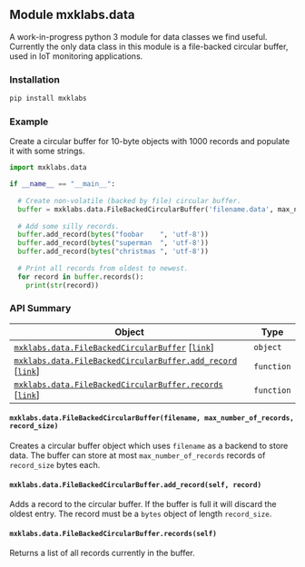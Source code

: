 ## <a name="mxklabs.data">Module mxklabs.data
A work-in-progress python 3 module for data classes we find 
useful. Currently the only data class in this module is a 
file-backed circular buffer, used in IoT monitoring applications.

### Installation
```sh
pip install mxklabs
```

### Example
Create a circular buffer for 10-byte objects with 1000 records
and populate it with some strings. 

```python
import mxklabs.data     

if __name__ == "__main__":
  
  # Create non-volatile (backed by file) circular buffer.
  buffer = mxklabs.data.FileBackedCircularBuffer('filename.data', max_number_of_records=1000, record_size=10)
  
  # Add some silly records.
  buffer.add_record(bytes("foobar    ", 'utf-8'))
  buffer.add_record(bytes("superman  ", 'utf-8'))
  buffer.add_record(bytes("christmas ", 'utf-8'))
  
  # Print all records from oldest to newest.
  for record in buffer.records():
    print(str(record))
```

### API Summary

| Object | Type |
|---|---|
| [`mxklabs.data.FileBackedCircularBuffer`](#mxklabs.data.FileBackedCircularBuffer) [[`link`](#mxklabs.data.FileBackedCircularBuffer)] | `object` |
| [`mxklabs.data.FileBackedCircularBuffer.add_record`](#mxklabs.data.FileBackedCircularBuffer.add_record) [[`link`](#mxklabs.data.FileBackedCircularBuffer.add_record)] | `function` |
| [`mxklabs.data.FileBackedCircularBuffer.records`](#mxklabs.data.FileBackedCircularBuffer.records) [[`link`](#mxklabs.data.FileBackedCircularBuffer.records)] | `function` |
 
#### <a name="mxklabs.data.FileBackedCircularBuffer"></a> `mxklabs.data.FileBackedCircularBuffer(filename, max_number_of_records, record_size)`
Creates a circular buffer object which uses `filename` as a backend to store data. The buffer
can store at most `max_number_of_records` records of `record_size` bytes each.

#### <a name="mxklabs.data.FileBackedCircularBuffer.add_record"></a> `mxklabs.data.FileBackedCircularBuffer.add_record(self, record)`
Adds a record to the circular buffer. If the buffer is full it will discard the oldest entry.
The record must be a `bytes` object of length `record_size`.

#### <a name="mxklabs.data.FileBackedCircularBuffer.records"></a> `mxklabs.data.FileBackedCircularBuffer.records(self)`
Returns a list of all records currently in the buffer.